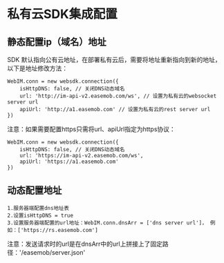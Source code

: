 # 私有云SDK集成配置


## 静态配置ip（域名）地址

SDK 默认指向公有云地址，在部署私有云后，需要将地址重新指向到新的地址，以下是地址修改方法：

```
WebIM.conn = new websdk.connection({
    isHttpDNS: false, // 关闭DNS动态域名
    url: 'http://im-api-v2.easemob.com/ws', // 设置为私有云的websocket server url
    apiUrl: 'http://a1.easemob.com' // 设置为私有云的rest server url
})
```

注意：如果需要配置https只需将url、apiUrl指定为https协议：

```
WebIM.conn = new websdk.connection({
    isHttpDNS: false, // 关闭DNS动态域名
    url: 'https://im-api-v2.easemob.com/ws',
    apiUrl: 'https://a1.easemob.com'
})
```

## 动态配置地址

```
1.服务器端配置dns地址表
2.设置isHttpDNS = true
3.设置服务器端配置的url地址：WebIM.conn.dnsArr = ['dns server url']， 例如：['https://rs.easemob.com']
```

注意：发送请求时的url是在dnsArr中的url上拼接上了固定路径：'/easemob/server.json'